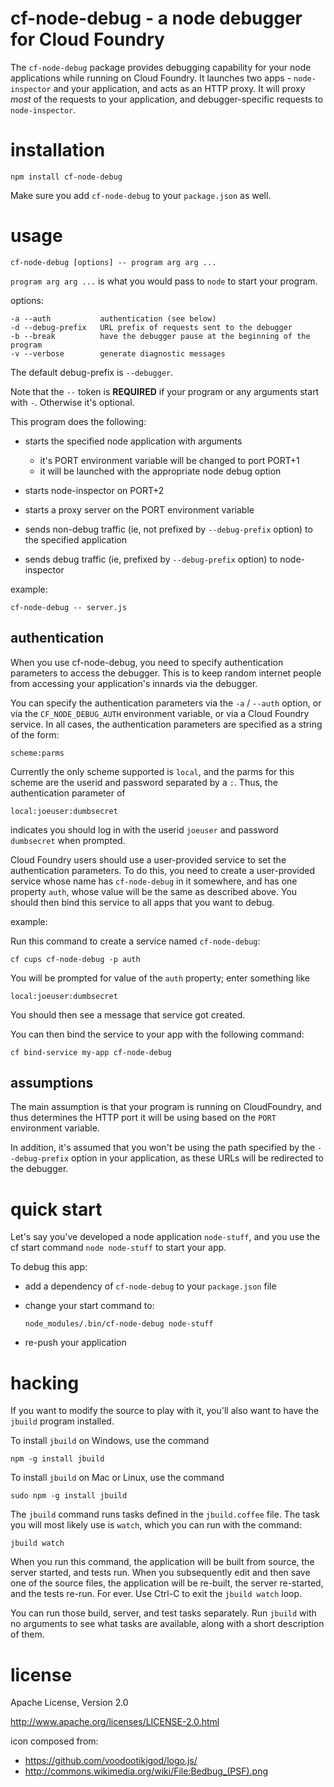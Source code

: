 cf-node-debug - a node debugger for Cloud Foundry
================================================================================

The `cf-node-debug` package provides debugging capability for your node
applications while running on Cloud Foundry.  It launches two apps -
`node-inspector` and your application, and acts as an HTTP proxy.  It will
proxy *most* of the requests to your application, and debugger-specific
requests to `node-inspector`.



installation
================================================================================

    npm install cf-node-debug

Make sure you add `cf-node-debug` to your `package.json` as well.



usage
================================================================================

    cf-node-debug [options] -- program arg arg ...

`program arg arg ...` is what you would pass to `node` to start your program.

options:

    -a --auth           authentication (see below)
    -d --debug-prefix   URL prefix of requests sent to the debugger
    -b --break          have the debugger pause at the beginning of the program
    -v --verbose        generate diagnostic messages

The default debug-prefix is `--debugger`.

Note that the `--` token is **REQUIRED** if your program or any arguments
start with `-`.  Otherwise it's optional.

This program does the following:

- starts the specified node application with arguments
  - it's PORT environment variable will be changed to port PORT+1
  - it will be launched with the appropriate node debug option

- starts node-inspector on PORT+2

- starts a proxy server on the PORT environment variable

- sends non-debug traffic (ie, not prefixed by `--debug-prefix` option) to
  the specified application

- sends debug traffic (ie, prefixed by `--debug-prefix` option) to
  node-inspector

example:

    cf-node-debug -- server.js



authentication
--------------------------------------------------------------------------------

When you use cf-node-debug, you need to specify authentication parameters
to access the debugger.  This is to keep random internet people from accessing
your application's innards via the debugger.

You can specify the authentication parameters via the `-a` / `--auth` option,
or via the `CF_NODE_DEBUG_AUTH` environment variable, or via a Cloud Foundry
service.  In all cases, the authentication parameters are specified as
a string of the form:

    scheme:parms

Currently the only scheme supported is `local`, and the parms for this
scheme are the userid and password separated by a `:`.  Thus, the
authentication parameter of

    local:joeuser:dumbsecret

indicates you should log in with the userid `joeuser` and password `dumbsecret`
when prompted.

Cloud Foundry users should use a user-provided service to set the
authentication parameters.  To do this, you need to create a user-provided
service whose name has `cf-node-debug` in it somewhere, and has one
property `auth`, whose value will be the same as described above.  You
should then bind this service to all apps that you want to debug.

example:

Run this command to create a service named `cf-node-debug`:

    cf cups cf-node-debug -p auth

You will be prompted for value of the `auth` property; enter something like

    local:joeuser:dumbsecret

You should then see a message that service got created.

You can then bind the service to your app with the following command:

    cf bind-service my-app cf-node-debug



assumptions
--------------------------------------------------------------------------------

The main assumption is that your program is running on CloudFoundry, and thus
determines the HTTP port it will be using based on the `PORT` environment
variable.

In addition, it's assumed that you won't be using the path specified by
the `--debug-prefix` option in your application, as these URLs will be
redirected to the debugger.



quick start
================================================================================

Let's say you've developed a node application `node-stuff`, and you use the
cf start command `node node-stuff` to start your app.  

To debug this app:

* add a dependency of `cf-node-debug` to your `package.json` file

* change your start command to:

      node_modules/.bin/cf-node-debug node-stuff

* re-push your application



hacking
================================================================================

If you want to modify the source to play with it, you'll also want to have the
`jbuild` program installed.

To install `jbuild` on Windows, use the command

    npm -g install jbuild

To install `jbuild` on Mac or Linux, use the command

    sudo npm -g install jbuild

The `jbuild` command runs tasks defined in the `jbuild.coffee` file.  The
task you will most likely use is `watch`, which you can run with the
command:

    jbuild watch

When you run this command, the application will be built from source, the server
started, and tests run.  When you subsequently edit and then save one of the
source files, the application will be re-built, the server re-started, and the
tests re-run.  For ever.  Use Ctrl-C to exit the `jbuild watch` loop.

You can run those build, server, and test tasks separately.  Run `jbuild`
with no arguments to see what tasks are available, along with a short
description of them.



license
================================================================================

Apache License, Version 2.0

<http://www.apache.org/licenses/LICENSE-2.0.html>

icon composed from:

* https://github.com/voodootikigod/logo.js/
* http://commons.wikimedia.org/wiki/File:Bedbug_(PSF).png
